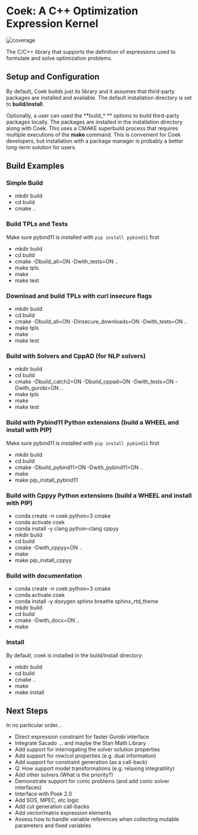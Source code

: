 # Coek: A C++ Optimization Expression Kernel

![coverage](https://gitlab.com/coopr/coek/badges/master/coverage.svg)


The C/C++ library that supports the definition of expressions used to
formulate and solve optimization problems.

## Setup and Configuration

By default, Coek builds just its library and it assumes that third-party
packages are installed and available.  The default installation directory
is set to **build/install**.

Optionally, a user can used the **build\_\* ** options to build
third-party packages locally. The packages are installed in the
installation directory along with Coek.  This uses a CMAKE superbuild
process that requires multiple executions of the **make** command.
This is convenient for Coek developers, but installation with a package
manager is probably a better long-term solution for users.

## Build Examples

### Simple Build

* mkdir build
* cd build
* cmake ..

### Build TPLs and Tests

Make sure pybind11 is installed with `pip install pybind11` first

* mkdir build
* cd build
* cmake -Dbuild\_all=ON -Dwith\_tests=ON ..
* make tpls
* make
* make test

### Download and build TPLs with curl insecure flags

* mkdir build
* cd build
* cmake -Dbuild\_all=ON -Dinsecure\_downloads=ON -Dwith\_tests=ON ..
* make tpls
* make
* make test

### Build with Solvers and CppAD (for NLP solvers)

* mkdir build
* cd build
* cmake -Dbuild\_catch2=ON -Dbuild\_cppad=ON -Dwith\_tests=ON -Dwith\_gurobi=ON ..
* make tpls
* make
* make test

### Build with Pybind11 Python extensions (build a WHEEL and install with PIP)

Make sure pybind11 is installed with `pip install pybind11` first

* mkdir build
* cd build
* cmake -Dbuild\_pybind11=ON -Dwith\_pybind11=ON ..
* make
* make pip\_install\_pybind11

### Build with Cppyy Python extensions (build a WHEEL and install with PIP)

* conda create -n coek python=3 cmake
* conda activate coek
* conda install -y clang python-clang cppyy
* mkdir build
* cd build
* cmake -Dwith\_cppyy=ON ..
* make
* make pip\_install\_cppyy

### Build with documentation

* conda create -n coek python=3 cmake
* conda activate coek
* conda install -y doxygen sphinx breathe sphinx\_rtd\_theme
* mkdir build
* cd build
* cmake -Dwith\_docs=ON ..
* make


### Install

By default, coek is installed in the build/install directory:

* mkdir build
* cd build
* cmake ..
* make
* make install


## Next Steps

In no particular order...

* Direct expression constraint for faster Gurobi interface
* Integrate Sacado ... and maybe the Stan Math Library
* Add support for interrogating the solver solution properties
* Add support for row/col properties (e.g. dual information)
* Add support for constraint generation (as a call-back)
* Q: How support model transformations (e.g. relaxing integratility)
* Add other solvers (What is the priority?)
* Demonstrate support for conic problems (and add conic solver interfaces)
* Interface with Poek 2.0
* Add SOS, MPEC, etc logic
* Add cut generation call-backs
* Add vector/matrix expression elements
* Assess how to handle variable references when collecting mutable parameters and fixed variables
